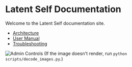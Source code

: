 # Latent Self Documentation

Welcome to the Latent Self documentation site.

- [Architecture](architecture.puml)
- [User Manual](user_manual.md)
- [Troubleshooting](troubleshooting.md)

![Admin Controls](images/admin_controls.png)
(If the image doesn't render, run `python scripts/decode_images.py`.)
